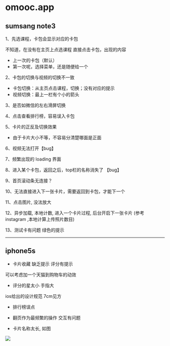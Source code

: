 # omooc.app

## sumsang note3

1、先选课程，卡包会显示对应的卡包

不知道，在没有在主页上点选课程
直接点击卡包，出现的内容

+ 上一次的卡包（默认）
+ 第一次呢，选择菜单，还是随便给一个

2、卡包的切换与视频的切换不一致

+ 卡包切换：从主页点击课程，切换；没有对应的提示
+ 视频切换：最上一栏有个小的箭头

3、是否如微信的左右滑屏切换

4、点击查看排行榜，容易误入卡包

5、卡片的正反及切换效果

+ 由于卡片大小不等，不容易分清楚哪面是正面

6、视频无法打开【bug】

7、频繁出现的 loading 界面

8、进入某个卡包，返回之后，top栏的名称消失了 【bug】

9、首页滚动条无连接？

10、无法直接进入下一张卡片，需要返回到卡包，才能下一个

11、点击图片, 没法放大

12、异步加载, 本地计数, 进入一个卡片过程, 后台开启下一张卡片 (参考 instagram ,本地计算上传照片数目)

13、测试卡有问题 绿色的提示

---

## iphone5s

+ 卡片收藏 缺乏提示 评分有提示

可以考虑加一个天猫到购物车的动效



+ 评分的星太小 手指大

ios给出的设计规范 7cm见方



+ 排行榜误点


+ 翻页作为最频繁的操作 交互有问题


+ 卡片名称太长, 如图

![](http://i13.piimg.com/270c80382952ab76.jpg)